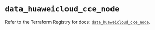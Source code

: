 # `data_huaweicloud_cce_node`

Refer to the Terraform Registry for docs: [`data_huaweicloud_cce_node`](https://registry.terraform.io/providers/huaweicloud/huaweicloud/1.71.1/docs/data-sources/cce_node).

